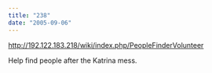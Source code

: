 ```yaml
---
title: "238"
date: "2005-09-06"
---
```


http://192.122.183.218/wiki/index.php/PeopleFinderVolunteer

Help find people after the Katrina mess.
